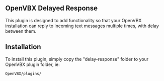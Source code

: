 ## OpenVBX Delayed Response

This plugin is designed to add functionality so that your OpenVBX installation can reply to incoming text messages multiple times, with delay between them.

## Installation

To install this plugin, simply copy the "delay-response" folder to your OpenVBX plugin folder, ie:
```
OpenVBX/plugins/
```